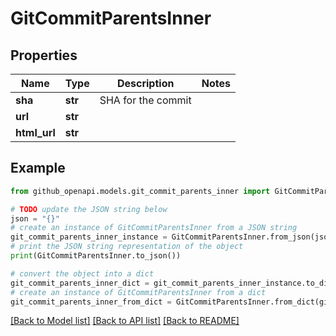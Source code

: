 # GitCommitParentsInner


## Properties

Name | Type | Description | Notes
------------ | ------------- | ------------- | -------------
**sha** | **str** | SHA for the commit | 
**url** | **str** |  | 
**html_url** | **str** |  | 

## Example

```python
from github_openapi.models.git_commit_parents_inner import GitCommitParentsInner

# TODO update the JSON string below
json = "{}"
# create an instance of GitCommitParentsInner from a JSON string
git_commit_parents_inner_instance = GitCommitParentsInner.from_json(json)
# print the JSON string representation of the object
print(GitCommitParentsInner.to_json())

# convert the object into a dict
git_commit_parents_inner_dict = git_commit_parents_inner_instance.to_dict()
# create an instance of GitCommitParentsInner from a dict
git_commit_parents_inner_from_dict = GitCommitParentsInner.from_dict(git_commit_parents_inner_dict)
```
[[Back to Model list]](../README.md#documentation-for-models) [[Back to API list]](../README.md#documentation-for-api-endpoints) [[Back to README]](../README.md)



